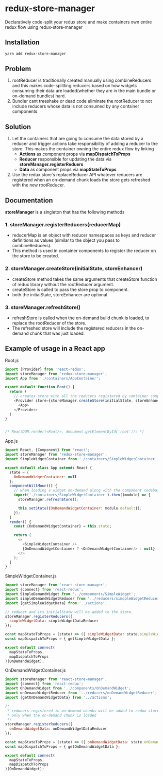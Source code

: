# redux-store-manager
Declaratively code-split your redux store and make containers own entire redux flow using redux-store-manager

## Installation
```sh
yarn add redux-store-manager
```

## Problem
1. rootReducer is traditionally created manually using combineReducers and this makes code-splitting reducers based on how widgets consuming their data are loaded(whether they are in the main bundle or on-demand bundles) hard.
2. Bundler cant treeshake or dead code eliminate the rootReducer to not include reducers whose data is not consumed by any container components

## Solution
1. Let the containers that are going to consume the data stored by a reducer and trigger actions take responsibility of adding a reducer to the store.
This makes the container owning the entire redux flow by linking
    - **Actions** as component props via **mapDispatchToProps**
    - **Reducer** responsible for updating the data via **storeManager.registerReduers**
    - **Data** as component props via **mapStateToProps**
2. Use the redux store's replaceReducer API whatever reducers are registered when an on-demand chunk loads the store gets refreshed with the new rootReducer.

## Documentation
**storeManager** is a singleton that has the following methods
### 1. storeManager.registerReducers(reducerMap)
- reducerMap is an object with reducer namespaces as keys and reducer definitions as values (similar to the object you pass to combineReducers).
- This method is used in container components to register the reducer on the store to be created.

### 2. storeManager.createStore(initialState, storeEnhancer)
- createStore method takes the same arguments that createStore function of redux library without the rootReducer argument.
- createStore is called to pass the store prop to <Provider /> component.
- both the initialState, storeEnhancer are optional.

### 3. storeManager.refreshStore()
- refreshStore is called when the on-demand build chunk is loaded, to replace the rootReducer of the store.
- The refreshed store will include the registered reducers in the on-demand chunk that was just loaded.

## Example of usage in a React app

Root.js
```js
import {Provider} from 'react-redux';
import storeManager from 'redux-store-manager';
import App from './containers/AppContainer';

export default function Root() {
  return (
    // creates store with all the reducers registered by container components
    <Provider store={storeManager.createStore(initialState, storeEnhancer)}>
      <App>
    </Provider>
  )
}


/* ReactDOM.render(<Root/>, document.getElementById('root')); */
```
App.js

```js
import React, {Component} from 'react';
import storeManager from 'redux-store-manager';
import SimpleWidgetContainer from './containers/SimpleWidgetContainer';

export default class App extends React {
  state = {
    OnDemandWidgetContainer: null
  };
  componentWillMount() {
    // when loading a widget on-demand along with the component codebase the reducers are also
    import('./containers/SimpleWidgetContainer').then((module) => {
      storeManager.refreshStore();

      this.setState({OnDemandWidgetContainer: module.default});
    });
  }
  render() {
    const {OnDemandWidgetContainer} = this.state;

    return (
      <>
        <SimpleWidgetContainer />
        {OnDemandWidgetContainer ? <OnDemandWidgetContainer/> : null}
      </>
    );
  }
}
```

SimpleWidgetContainer.js
```js
import storeManager from 'react-store-manager';
import {connect} from 'react-redux';
import SimpleDemandWidget from '../components/SimpleWidget';
import simpleDemandWidgetReducer from '../reducers/simopleWidgetReducer';
import {getSimpleWidgetData} from '../actions';

// reducer and its initialStatw will be added to the store.
storeManager.registerReducers({
  simpleWidgetData: simpleWidgetDataReducer
});

const mapStateToProps = (state) => ({ simpleWidgetData: state.simpleWidgetData });
const mapDispatchToProps = { getSimpleWidgetData };

export default connect(
  mapStateToProps,
  mapDispatchToProps
)(OnDemandWidget);
```

OnDemandWidgetContainer.js
```js
import storeManager from 'react-store-manager';
import {connect} from 'react-redux';
import OnDemandWidget from '../components/OnDemandWidget';
import onDemandWidgetReducer from '../reducers/onDemandWidgetReducer';
import {getOnDemandWidgetData} from '../actions';

/*
 * reducers registered in on-demand chunks will be added to redux store
 * only when the on-demand chunk is loaded
 */
storeManager.registerReducers({
  onDemandWidgetData: onDemandWidgetDataReducer
});

const mapStateToProps = (state) => ({ onDemandWidgetData: state.onDemandWidgetData });
const mapDispatchToProps = { getOnDemandWidgetData };

export default connect(
  mapStateToProps,
  mapDispatchToProps
)(OnDemandWidget);
```
